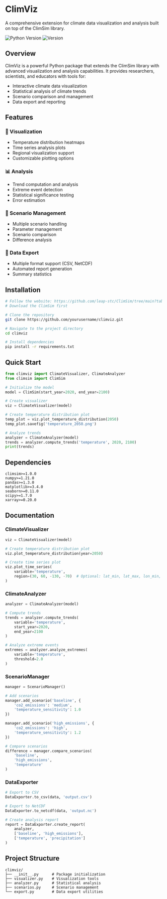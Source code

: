 # ClimViz

A comprehensive extension for climate data visualization and analysis built on top of the ClimSim library.

![Python Version](https://img.shields.io/badge/python-3.8+-blue.svg)
![Version](https://img.shields.io/badge/version-0.1.0-blue.svg)

## Overview

ClimViz is a powerful Python package that extends the ClimSim library with advanced visualization and analysis capabilities. It provides researchers, scientists, and educators with tools for:

- Interactive climate data visualization
- Statistical analysis of climate trends
- Scenario comparison and management
- Data export and reporting

## Features

### 🎨 Visualization
- Temperature distribution heatmaps
- Time series analysis plots
- Regional visualization support
- Customizable plotting options

### 📊 Analysis
- Trend computation and analysis
- Extreme event detection
- Statistical significance testing
- Error estimation

### 🔄 Scenario Management
- Multiple scenario handling
- Parameter management
- Scenario comparison
- Difference analysis

### 📁 Data Export
- Multiple format support (CSV, NetCDF)
- Automated report generation
- Summary statistics

## Installation


```bash
# Follow the website: https://github.com/leap-stc/ClimSim/tree/main?tab=readme-ov-file
# Download the ClimSim first

# Clone the repository
git clone https://github.com/yourusername/climviz.git

# Navigate to the project directory
cd climviz

# Install dependencies
pip install -r requirements.txt
```

## Quick Start

```python
from climviz import ClimateVisualizer, ClimateAnalyzer
from climsim import ClimSim

# Initialize the model
model = ClimSim(start_year=2020, end_year=2100)

# Create visualizer
viz = ClimateVisualizer(model)

# Create temperature distribution plot
temp_plot = viz.plot_temperature_distribution(2050)
temp_plot.savefig('temperature_2050.png')

# Analyze trends
analyzer = ClimateAnalyzer(model)
trends = analyzer.compute_trends('temperature', 2020, 2100)
print(trends)
```

## Dependencies

```plaintext
climsim>=1.0.0
numpy>=1.21.0
pandas>=1.3.0
matplotlib>=3.4.0
seaborn>=0.11.0
scipy>=1.7.0
xarray>=0.20.0
```

## Documentation

### ClimateVisualizer

```python
viz = ClimateVisualizer(model)

# Create temperature distribution plot
viz.plot_temperature_distribution(year=2050)

# Create time series plot
viz.plot_time_series(
    variable='temperature',
    region=(30, 60, -130, -70)  # Optional: lat_min, lat_max, lon_min, lon_max
)
```

### ClimateAnalyzer

```python
analyzer = ClimateAnalyzer(model)

# Compute trends
trends = analyzer.compute_trends(
    variable='temperature',
    start_year=2020,
    end_year=2100
)

# Analyze extreme events
extremes = analyzer.analyze_extremes(
    variable='temperature',
    threshold=2.0
)
```

### ScenarioManager

```python
manager = ScenarioManager()

# Add scenarios
manager.add_scenario('baseline', {
    'co2_emissions': 'medium',
    'temperature_sensitivity': 1.0
})

manager.add_scenario('high_emissions', {
    'co2_emissions': 'high',
    'temperature_sensitivity': 1.2
})

# Compare scenarios
difference = manager.compare_scenarios(
    'baseline',
    'high_emissions',
    'temperature'
)
```

### DataExporter

```python
# Export to CSV
DataExporter.to_csv(data, 'output.csv')

# Export to NetCDF
DataExporter.to_netcdf(data, 'output.nc')

# Create analysis report
report = DataExporter.create_report(
    analyzer,
    ['baseline', 'high_emissions'],
    ['temperature', 'precipitation']
)
```

## Project Structure

```
climviz/
├── __init__.py      # Package initialization
├── visualizer.py    # Visualization tools
├── analyzer.py      # Statistical analysis
├── scenarios.py     # Scenario management
└── export.py        # Data export utilities
```

